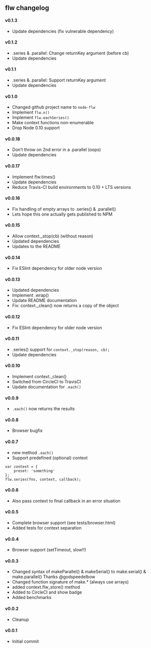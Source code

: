 ## flw changelog

#### v0.1.3

* Update dependencies (fix vulnerable dependency)

#### v0.1.2

* .series & .parallel: Change returnKey argument (before cb)
* Update dependencies

#### v0.1.1

* .series & .parallel: Support returnKey argument
* Update dependencies

#### v0.1.0

* Changed github project name to `node-flw`
* Implement `flw.n()`
* Implement `flw.eachSeries()`
* Make context functions non-enumerable
* Drop Node 0.10 support

#### v0.0.18

* Don’t throw on 2nd error in a .parallel (oops)
* Update dependencies

#### v0.0.17

* Implement flw.times()
* Update dependencies
* Reduce Travis-CI build environments to 0.10 + LTS versions

#### v0.0.16

* Fix handling of empty arrays to .series() & .parallel()
* Lets hope this one actually gets published to NPM

#### v0.0.15

* Allow context._stop(cb)  (without reason)
* Updated dependencies
* Updates to the README

#### v0.0.14

* Fix ESlint dependency for older node version

#### v0.0.13

* Updated dependencies
* Implement .wrap()
* Update README documentation
* Fix: context._clean() now returns a copy of the object

#### v0.0.12

* Fix ESlint dependency for older node version

#### v0.0.11

* .series() support for `context._stop(reason, cb);`
* Update dependencies

#### v0.0.10

* Implement context.\_clean()
* Switched from CircleCI to TravisCI
* Update documentation for `.each()`

#### v0.0.9

* `.each()` now returns the results

#### v0.0.8

* Browser bugfix

#### v0.0.7

* new method `.each()`
* Support predefined (optional) context

```
var context = {
    preset: 'something'
};
flw.series(fns, context, callback);
```

#### v0.0.6

* Also pass context to final callback in an error situation

#### v0.0.5

* Complete browser support (see tests/browser.html)
* Added tests for context separation

#### v0.0.4

* Browser support (setTimeout, slow!!)

#### v0.0.3

* Changed syntax of makeParallel() & makeSerial() to make.serial() & make.parallel()
  Thanks @godspeedelbow
* Changed function signature of make.* (always use arrays)
* added context.flw_store() method
* Added to CircleCI and show badge
* Added benchmarks

#### v0.0.2

* Cleanup

#### v0.0.1

* Initial commit
